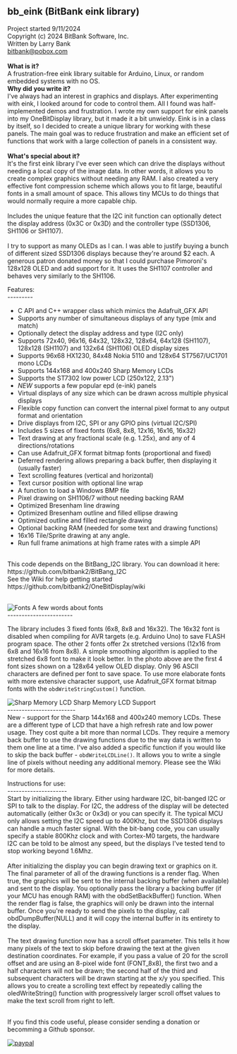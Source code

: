 bb_eink (BitBank eink library)<br>
---------------------------------
Project started 9/11/2024<br>
Copyright (c) 2024 BitBank Software, Inc.<br>
Written by Larry Bank<br>
bitbank@pobox.com<br>
<br>
<b>What is it?</b><br>
A frustration-free eink library suitable for Arduino, Linux, or random embedded systems with no OS.<br>
<b>Why did you write it?</b><br>
I've always had an interest in graphics and displays. After experimenting with eink, I looked around for code to control them. All I found was half-implemented demos and frustration. I wrote my own support for eink panels into my OneBitDisplay library, but it made it a bit unwieldy. Eink is in a class by itself, so I decided to create a unique library for working with these panels. The main goal was to reduce frustration and make an efficient set of functions that work with a large collection of panels in a consistent way.<br>
<br>
<b>What's special about it?</b><br>
It's the first eink library I've ever seen which can drive the displays without needing a local copy of the image data. In other words, it allows you to create complex graphics without needing any RAM. I also created a very effective font compression scheme which allows you to fit large, beautiful fonts in a small amount of space. This allows tiny MCUs to do things that would normally require a more capable chip.<br>
<br>
Includes the unique feature that the I2C init function can optionally detect the display address (0x3C or 0x3D) and the controller type (SSD1306, SH1106 or SH1107).<br>
<br>
I try to support as many OLEDs as I can. I was able to justify buying a bunch
of different sized SSD1306 displays because they're around $2 each. A generous patron
donated money so that I could purchase Pimoroni's 128x128 OLED and add support for it.
It uses the SH1107 controller and behaves very similarly to the SH1106.
<br>

Features:<br>
---------<br>
- C API and C++ wrapper class which mimics the Adafruit_GFX API
- Supports any number of simultaneous displays of any type (mix and match)<br>
- Optionally detect the display address and type (I2C only)<br>
- Supports 72x40, 96x16, 64x32, 128x32, 128x64, 64x128 (SH1107), 128x128 (SH1107) and 132x64 (SH1106) OLED display sizes<br>
- Supports 96x68 HX1230, 84x48 Nokia 5110 and 128x64 ST7567/UC1701 mono LCDs<br>
- Supports 144x168 and 400x240 Sharp Memory LCDs<br>
- Supports the ST7302 low power LCD (250x122, 2.13")
- *NEW* supports a few popular epd (e-ink) panels
- Virtual displays of any size which can be drawn across multiple physical displays
- Flexible copy function can convert the internal pixel format to any output format and orientation
- Drive displays from I2C, SPI or any GPIO pins (virtual I2C/SPI)<br>
- Includes 5 sizes of fixed fonts (6x8, 8x8, 12x16, 16x16, 16x32)<br>
- Text drawing at any fractional scale (e.g. 1.25x), and any of 4 directions/rotations<br>
- Can use Adafruit_GFX format bitmap fonts (proportional and fixed)<br>
- Deferred rendering allows preparing a back buffer, then displaying it (usually faster)<br>
- Text scrolling features (vertical and horizontal)<br>
- Text cursor position with optional line wrap<br>
- A function to load a Windows BMP file<br>
- Pixel drawing on SH1106/7 without needing backing RAM<br>
- Optimized Bresenham line drawing<br>
- Optimized Bresenham outline and filled ellipse drawing<br>
- Optimized outline and filled rectangle drawing<br>
- Optional backing RAM (needed for some text and drawing functions)<br>
- 16x16 Tile/Sprite drawing at any angle.<br>
- Run full frame animations at high frame rates with a simple API<br>
<br>
This code depends on the BitBang_I2C library. You can download it here:<br>
https://github.com/bitbank2/BitBang_I2C
<br>
See the Wiki for help getting started<br>
https://github.com/bitbank2/OneBitDisplay/wiki <br>
<br>

![Fonts](/fonts_opt.jpg?raw=true "fonts")
A few words about fonts<br>
-----------------------<br>

The library includes 3 fixed fonts (6x8, 8x8 and 16x32). The 16x32 font is disabled when compiling for AVR targets (e.g. Arduino Uno) to save FLASH program space. The other 2 fonts offer 2x stretched versions (12x16 from 6x8 and 16x16 from 8x8). A simple smoothing algorithm is applied to the stretched 6x8 font to make it look better. In the photo above are the first 4 font sizes shown on a 128x64 yellow OLED display. Only 96 ASCII characters are defined per font to save space. To use more elaborate fonts with more extensive character support, use Adafruit_GFX format bitmap fonts with the `obdWriteStringCustom()` function.<br>

![Sharp Memory LCD](/sharp_lcd.jpg?raw=true "Sharp_LCD")
Sharp Memory LCD Support<br>
------------------------<br>
New - support for the Sharp 144x168 and 400x240 memory LCDs. These are a different type of LCD that have a high refresh rate and low power usage. They cost quite a bit more than normal LCDs. They require a memory back buffer to use the drawing functions due to the way data is written to them one line at a time. I've also added a specific function if you would like to skip the back buffer - `obdWriteLCDLine()`. It allows you to write a single line of pixels without needing any additional memory. Please see the Wiki for more details.<br>

Instructions for use:<br>
---------------------<br>
Start by initializing the library. Either using hardware I2C, bit-banged I2C or SPI to talk to the display. For I2C, the
address of the display will be detected automatically (either 0x3c or 0x3d) or you can specify it. The typical MCU only allows setting the I2C speed up to 400Khz, but the SSD1306 displays can handle a much faster signal. With the bit-bang code, you can usually specify a stable 800Khz clock and with Cortex-M0 targets, the hardware I2C can be told to be almost any speed, but the displays I've tested tend to stop working beyond 1.6Mhz.<br>
<br>
After initializing the display you can begin drawing text or graphics on it. The final parameter of all of the drawing functions is a render flag. When true, the graphics will be sent to the internal backing buffer (when available) and sent to the display. You optionally pass the library a backing buffer (if your MCU has enough RAM) with the obdSetBackBuffer() function. When the render flag is false, the graphics will only be drawn into the internal buffer. Once you're ready to send the pixels to the display, call obdDumpBuffer(NULL) and it will copy the internal buffer in its entirety to the display.<br>
<br>
The text drawing function now has a scroll offset parameter. This tells it how many pixels of the text to skip before drawing the text at the given destination coordinates. For example, if you pass a value of 20 for the scroll offset and are using an 8-pixel wide font (FONT_8x8), the first two and a half characters will not be drawn; the second half of the third and subsequent characters will be drawn starting at the x/y you specified. This allows you to create a scrolling text effect by repeatedly calling the oledWriteString() function with progressively larger scroll offset values to make the text scroll from right to left.<br> 
<br>

If you find this code useful, please consider sending a donation or becomming a Github sponsor.

[![paypal](https://www.paypalobjects.com/en_US/i/btn/btn_donateCC_LG.gif)](https://www.paypal.com/cgi-bin/webscr?cmd=_s-xclick&hosted_button_id=SR4F44J2UR8S4)

